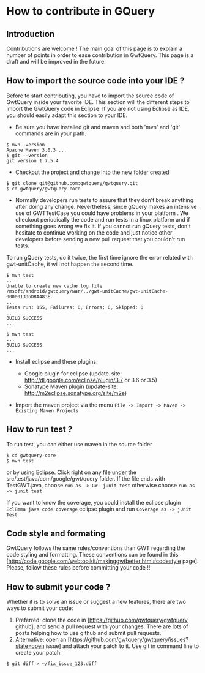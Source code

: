 # How to contribute in GQuery




## Introduction

Contributions are welcome ! The main goal of this page is to explain a number of points in order to ease contribution in GwtQuery.
This page is a draft and will be improved in the future.


## How to import the source code into your IDE ?

Before to start contributing, you have to import the source code of GwtQuery inside your favorite IDE. This section will the different steps to import the GwtQuery code in Eclipse. If you are not using Eclipse as IDE, you should easily adapt this section to your IDE.

  * Be sure you have installed git and maven and both 'mvn' and 'git' commands are in your path.

```
$ mvn -version
Apache Maven 3.0.3 ...
$ git --version
git version 1.7.5.4
```


  * Checkout the project and change into the new folder created

```
$ git clone git@github.com:gwtquery/gwtquery.git
$ cd gwtquery/gwtquery-core
```


  * Normally developers run tests to assure that they don't break anything after doing any change. Nevertheless, since gQuery makes an intensive use of GWTTestCase you could have problems in your platform . We checkout periodically the code and run tests in a linux platform and if something goes wrong we fix it. If you cannot run gQuery tests, don't hesitate to continue working on the code and just notice other developers before sending a new pull request that you couldn't run tests.

To run gQuery tests, do it twice, the first time ignore the error related with gwt-unitCache, it will not happen the second time.

```
$ mvn test
...
Unable to create new cache log file /msoft/android/gwtquery/war/../gwt-unitCache/gwt-unitCache-000001336DBA483E.
...
Tests run: 155, Failures: 0, Errors: 0, Skipped: 0
...
BUILD SUCCESS
...

$ mvn test
...
BUILD SUCCESS
...
```


  * Install eclipse and these plugins:
    * Google plugin for eclipse (update-site: http://dl.google.com/eclipse/plugin/3.7 or 3.6 or 3.5)
    * Sonatype Maven plugin (update-site: http://m2eclipse.sonatype.org/site/m2e)

  * Import the maven project via the menu `File -> Import -> Maven -> Existing Maven Projects`

## How to run test ?
To run test, you can either use maven in the source folder

```
$ cd gwtquery-core
$ mvn test
```

or by using Eclipse. Click right on any file under the src/test/java/com/google/gwt/query folder. If the file ends with TestGWT.java,  choose `run as -> GWT junit test` otherwise choose `run as -> junit test`

If you want to know the coverage, you could install the eclipse plugin `EclEmma java code coverage` eclipse plugin and run `Coverage as -> jUnit Test`

## Code style and formating
GwtQuery follows the same rules/conventions than GWT regarding the code styling and formatting. These conventions can be found in this [http://code.google.com/webtoolkit/makinggwtbetter.html#codestyle page]. Please, follow these rules before committing your code !!

## How to submit your code ?

Whether it is to solve an issue or suggest a new features, there are two ways to submit your code:

 1. Preferred: clone the code in [https://github.com/gwtquery/gwtquery github], and send a pull request with your changes. There are lots of posts helping how to use github and submit pull requests.
 1. Alternative: open an [https://github.com/gwtquery/gwtquery/issues?state=open issue] and attach your patch to it. Use git in command line to create your patch:

```
$ git diff > ~/fix_issue_123.diff
```
